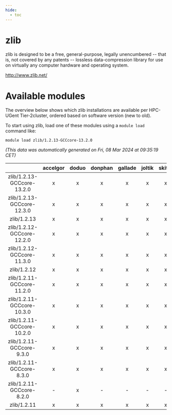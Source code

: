 ```yaml
---
hide:
  - toc
---
```


zlib
====


zlib is designed to be a free, general-purpose, legally unencumbered -- that is, not covered by any patents -- lossless data-compression library for use on virtually any computer hardware and operating system.

http://www.zlib.net/
# Available modules


The overview below shows which zlib installations are available per HPC-UGent Tier-2cluster, ordered based on software version (new to old).

To start using zlib, load one of these modules using a `module load` command like:

```shell
module load zlib/1.2.13-GCCcore-13.2.0
```

*(This data was automatically generated on Fri, 08 Mar 2024 at 09:35:19 CET)*  

| |accelgor|doduo|donphan|gallade|joltik|skitty|
| :---: | :---: | :---: | :---: | :---: | :---: | :---: |
|zlib/1.2.13-GCCcore-13.2.0|x|x|x|x|x|x|
|zlib/1.2.13-GCCcore-12.3.0|x|x|x|x|x|x|
|zlib/1.2.13|x|x|x|x|x|x|
|zlib/1.2.12-GCCcore-12.2.0|x|x|x|x|x|x|
|zlib/1.2.12-GCCcore-11.3.0|x|x|x|x|x|x|
|zlib/1.2.12|x|x|x|x|x|x|
|zlib/1.2.11-GCCcore-11.2.0|x|x|x|x|x|x|
|zlib/1.2.11-GCCcore-10.3.0|x|x|x|x|x|x|
|zlib/1.2.11-GCCcore-10.2.0|x|x|x|x|x|x|
|zlib/1.2.11-GCCcore-9.3.0|x|x|x|x|x|x|
|zlib/1.2.11-GCCcore-8.3.0|x|x|x|x|x|x|
|zlib/1.2.11-GCCcore-8.2.0|-|x|-|-|-|-|
|zlib/1.2.11|x|x|x|x|x|x|
